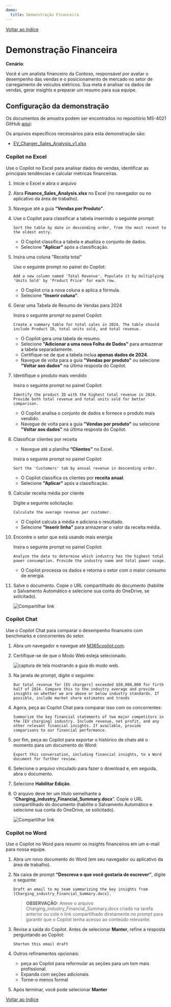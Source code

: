 ```yaml
---
demo:
  title: Demonstração Financeira
---
```


[Voltar ao índice](https://microsoftlearning.github.io/MS-4021-Copilot-Immersion-Experience/)

# Demonstração Financeira

**Cenário**:  

Você é um analista financeiro da Contoso, responsável por avaliar o desempenho das vendas e o posicionamento de mercado no setor de carregamento de veículos elétricos. Sua meta é analisar os dados de vendas, gerar insights e preparar um resumo para sua equipe.

## Configuração da demonstração

Os documentos de amostra podem ser encontrados no repositório MS-4021 GitHub [aqui](https://github.com/MicrosoftLearning/MS-4021-Copilot-Immersion-Experience/tree/master/ResourceFiles):

Os arquivos específicos necessários para esta demonstração são:

- [EV_Charger_Sales_Analysis_v1.xlsx](https://github.com/MicrosoftLearning/MS-4021-Copilot-Immersion-Experience/raw/master/ResourceFiles/EV_Charger_Sales_Analysis_v1.xlsx)

### Copilot no Excel  

Use o Copilot no Excel para analisar dados de vendas, identificar as principais tendências e calcular métricas financeiras.

1. Inicie o Excel e abra o arquivo  

1. Abra **Finance_Sales_Analysis.xlsx** no Excel (no navegador ou no aplicativo da área de trabalho).  

1. Navegue até a guia **“Vendas por Produto”**.  

1. Use o Copilot para classificar a tabela inserindo o seguinte prompt:  

    ```text
    Sort the table by date in descending order, from the most recent to the oldest entry.
    ```  

    - O Copilot classifica a tabela e atualiza o conjunto de dados.  
    - Selecione **"Aplicar"** após a classificação.  

1. Insira uma coluna "Receita total"  

    Use o seguinte prompt no painel do Copilot:  

    ```text
    Add a new column named 'Total Revenue'. Populate it by multiplying 'Units Sold' by 'Product Price' for each row.
    ```  

    - O Copilot cria a nova coluna e aplica a fórmula.  
    - Selecione **“Inserir coluna”**.  

1. Gerar uma Tabela de Resumo de Vendas para 2024  

    Insira o seguinte prompt no painel Copilot:  

    ```text
    Create a summary table for total sales in 2024. The table should include Product ID, total units sold, and total revenue.
    ```  

    - O Copilot gera uma tabela de resumo.  
    - Selecione **"Adicionar a uma nova Folha de Dados"** para armazenar a tabela separadamente.  
    - Certifique-se de que a tabela inclua **apenas dados de 2024**.  
    - Navegue de volta para a guia **"Vendas por produto"** ou selecione **"Voltar aos dados"** na última resposta do Copilot.  

1. Identifique o produto mais vendido  

    Insira o seguinte prompt no painel Copilot:  

    ```text
    Identify the product ID with the highest total revenue in 2024. Provide both total revenue and total units sold for better comparison.
    ```  

    - O Copilot analisa o conjunto de dados e fornece o produto mais vendido.
    - Navegue de volta para a guia **"Vendas por produto"** ou selecione **"Voltar aos dados"** na última resposta do Copilot.  

1. Classificar clientes por receita

    - Navegue até a planilha **“Clientes”** no Excel.

    Insira o seguinte prompt no painel Copilot:  

    ```text
    Sort the 'Customers' tab by annual revenue in descending order.
    ```  

    - O Copilot classifica os clientes por **receita anual**.  
    - Selecione **"Aplicar"** após a classificação.  

1. Calcular receita média por cliente

    Digite a seguinte solicitação:  

    ```text
    Calculate the average revenue per customer.
    ```  

    - O Copilot calcula a média e adiciona o resultado.  
    - Selecione **"Inserir linha"** para armazenar o valor da receita média.  

1. Encontre o setor que está usando mais energia  

    Insira o seguinte prompt no painel Copilot:  

    ```text
    Analyze the data to determine which industry has the highest total power consumption. Provide the industry name and total power usage.
    ```  

    - O Copilot processa os dados e retorna o setor com o maior consumo de energia.

1. Salve o documento. Copie o URL compartilhado do documento (habilite o Salvamento Automático e selecione sua conta do OneDrive, se solicitado).

    ![Compartilhar link](../Demos/Media/share-menu-with-copy-link-9fd1c60a.png)

### Copilot Chat

Use o Copilot Chat para comparar o desempenho financeiro com benchmarks e concorrentes do setor.

1. Abra um navegador e navegue até [M365copilot.com](https://m365copilot.com/).

1. Certifique-se de que o Modo Web esteja selecionado.

    ![captura de tela mostrando a guia do modo web.](../Prompts/Media/web-mode.png)

1. Na janela de prompt, digite o seguinte:

    ```text
    Our total revenue for [EV chargers] exceeded $50,000,000 for firth half of 2024. Compare this to the industry average and provide insights on whether we are above or below industry standards. If possible, include market share estimates and trends
    ```

1. Agora, peça ao Copilot Chat para comparar isso com os concorrentes:

    ```text
    Summarize the key financial statements of two major competitors in the [EV charging] industry. Include revenue, net profit, and any other relevant financial insights. If available, provide comparisons to our financial performance.
    ```

1. por fim, peça ao Copilot para exportar o histórico de chats até o momento para um documento do Word:

    ```text
    Export this conversation, including financial insights, to a Word document for further review.
    ```

1. Selecione o arquivo vinculado para fazer o download e, em seguida, abra o documento.

1. Selecione **Habilitar Edição**.

1. O arquivo deve ter um título semelhante a “**Charging_industry_Financial_Summary.docx**”. Copie o URL compartilhado do documento (habilite o Salvamento Automático e selecione sua conta do OneDrive, se solicitado).

    ![Compartilhar link](../Demos/Media/share-menu-with-copy-link-9fd1c60a.png)

### Copilot no Word

Use o Copilot no Word para resumir os insights financeiros em um e-mail para nossa equipe.

1. Abra um novo documento do Word (em seu navegador ou aplicativo da área de trabalho).

1. Na caixa de prompt **“Descreva o que você gostaria de escrever”**, digite o seguinte:

    ```text
    Draft an email to my team summarizing the key insights from [Charging_industry_Financial_Summary.docx].
    ```

    > **OBSERVAÇÃO:** Anexe o arquivo Charging_industry_Financial_Summary.docx criado na tarefa anterior ou cole o link compartilhado diretamente no prompt para garantir que o Copilot tenha acesso ao conteúdo relevante.

1. Revise a saída do Copilot. Antes de selecionar **Manter**, refine a resposta perguntando ao Copilot:

    ```text
    Shorten this email draft
    ```

1. Outros refinamentos opcionais:

    - peça ao Copilot para reformular as seções para um tom mais profissional.
    - Expanda com seções adicionais.
    - Torne-o menos formal

1. Após terminar, você pode selecionar **Manter**

[Voltar ao índice](https://microsoftlearning.github.io/MS-4021-Copilot-Immersion-Experience/)
